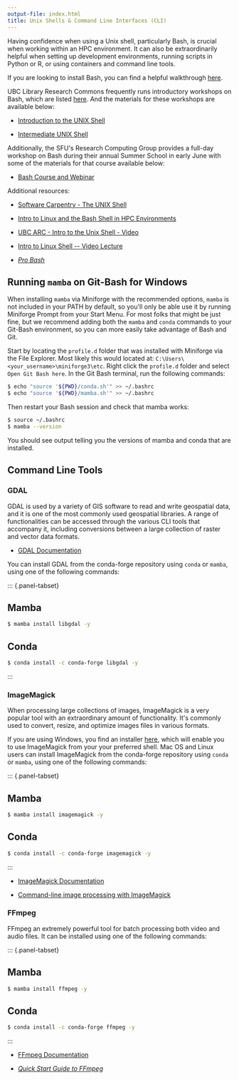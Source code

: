 ```yaml
---
output-file: index.html
title: Unix Shells & Command Line Interfaces (CLI)
---
```


Having confidence when using a Unix shell, particularly Bash, is crucial when
working within an HPC environment. It can also be extraordinarily helpful when
setting up development environments, running scripts in Python or R, or using
containers and command line tools.

If you are looking to install Bash, you can find a helpful walkthrough
[here](https://ubc-library-rc.github.io/intro-git/#pre-workshop-setup).

UBC Library Research Commons frequently runs introductory workshops on Bash,
which are listed [here](https://libcal.library.ubc.ca/calendar/?t=g&q=git). And
the materials for these workshops are available below:

- [Introduction to the UNIX Shell](https://ubc-library-rc.github.io/intro-shell/)

- [Intermediate UNIX Shell](https://ubc-library-rc.github.io/advanced-shell/)

Additionally, the SFU's Research Computing Group provides a full-day workshop on
Bash during their annual Summer School in early June with some of the materials
for that course available below:

- [Bash Course and Webinar](https://mint.westdri.ca/bash/)

Additional resources:

- [Software Carpentry - The UNIX Shell](https://swcarpentry.github.io/shell-novice/)

- [Intro to Linux and the Bash Shell in HPC Environments](https://confluence.it.ubc.ca/display/UARC/Introduction+to+Linux+and+Using+the+Command+Line+Interface)

- [UBC ARC - Intro to the Unix Shell - Video](https://youtu.be/gKz0-y4DXws?si=1zw4pO6GeOosxzfK)

- [Intro to Linux Shell -- Video Lecture](https://www.youtube.com/watch?v=eLF598YqbFw)

- _[Pro Bash](https://go.exlibris.link/6FxkGXft)_

## Running `mamba` on Git-Bash for Windows

When installing `mamba` via Miniforge with the recommended options, `mamba` is
not included in your PATH by default, so you'll only be able use it by running
Miniforge Prompt from your Start Menu. For most folks that might be just fine,
but we recommend adding both the `mamba` and `conda` commands to your Git-Bash
environment, so you can more easily take advantage of Bash and Git.

Start by locating the `profile.d` folder that was installed with Miniforge via
the File Explorer. Most likely this would located at:
`C:\Users\<your_username>\miniforge3\etc`. Right click the `profile.d` folder
and select `Open Git Bash here`. In the Git Bash terminal, run the following
commands:

```bash
$ echo "source '${PWD}/conda.sh'" >> ~/.bashrc
$ echo "source '${PWD}/mamba.sh'" >> ~/.bashrc
```

Then restart your Bash session and check that mamba works:

```bash
$ source ~/.bashrc
$ mamba --version
```

You should see output telling you the versions of mamba and conda that are
installed.

## Command Line Tools

### GDAL

GDAL is used by a variety of GIS software to read and write geospatial data, and
it is one of the most commonly used geospatial libraries. A range of
functionalities can be accessed through the various CLI tools that accompany it,
including conversions between a large collection of raster and vector data
formats.

- [GDAL Documentation](https://gdal.org/programs/index.html#general)

You can install GDAL from the conda-forge repository using `conda` or `mamba`,
using one of the following commands:

::: {.panel-tabset}

## Mamba

```bash
$ mamba install libgdal -y
```

## Conda

```bash
$ conda install -c conda-forge libgdal -y
```

:::

### ImageMagick

When processing large collections of images, ImageMagick is a very popular tool
with an extraordinary amount of functionality. It's commonly used to convert,
resize, and optimize images files in various formats.

If you are using Windows, you find an installer
[here](https://imagemagick.org/script/download.php#windows), which will enable
you to use ImageMagick from your your preferred shell. Mac OS and Linux users
can install ImageMagick from the conda-forge repository using `conda` or
`mamba`, using one of the following commands:

::: {.panel-tabset}

## Mamba

```bash
$ mamba install imagemagick -y
```

## Conda

```bash
$ conda install -c conda-forge imagemagick -y
```

:::

- [ImageMagick Documentation](https://imagemagick.org/script/command-line-tools.php)

- [Command-line image processing with ImageMagick](https://training.westdri.ca/tools/visualization/#imagemagick)

### FFmpeg

FFmpeg an extremely powerful tool for batch processing both video and audio
files. It can be installed using one of the following commands:

::: {.panel-tabset}

## Mamba

```bash
$ mamba install ffmpeg -y
```

## Conda

```bash
$ conda install -c conda-forge ffmpeg -y
```

:::

- [FFmpeg Documentation](https://ffmpeg.org/ffmpeg.html)

- _[Quick Start Guide to FFmpeg](https://go.exlibris.link/XSRj7ZcH)_
